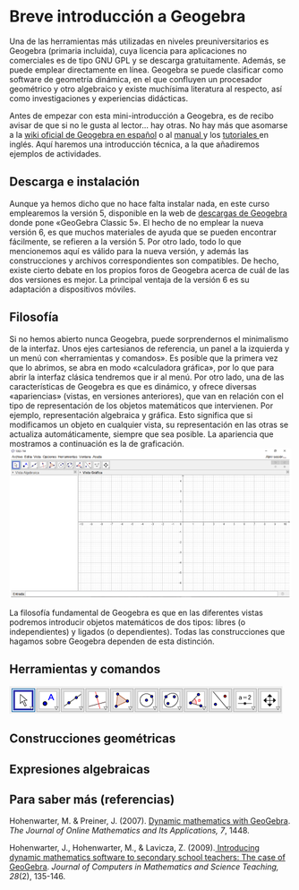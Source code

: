 # Breve introducción a Geogebra

Una de las herramientas más utilizadas en niveles preuniversitarios es Geogebra \(primaria incluida\), cuya licencia para aplicaciones no comerciales es de tipo GNU GPL y se descarga gratuitamente. Además, se puede emplear directamente en línea. Geogebra se puede clasificar como software de geometría dinámica, en el que confluyen un procesador geométrico y otro algebraico y existe muchísima literatura al respecto, así como investigaciones y experiencias didácticas.

Antes de empezar con esta mini-introducción a Geogebra, es de recibo avisar de que si no le gusta al lector... hay otras. No hay más que asomarse a la [wiki oficial de Geogebra en español](https://wiki.geogebra.org/es/Tutoriales) o al [manual ](https://wiki.geogebra.org/en/Manual)y los [tutoriales ](https://wiki.geogebra.org/en/Tutorials)en inglés. Aquí haremos una introducción técnica, a la que añadiremos ejemplos de actividades.

## Descarga e instalación

Aunque ya hemos dicho que no hace falta instalar nada, en este curso emplearemos la versión 5, disponible en la web de [descargas de Geogebra](https://www.geogebra.org/download) donde pone «GeoGebra Classic 5». El hecho de no emplear la nueva versión 6, es que muchos materiales de ayuda que se pueden encontrar fácilmente, se refieren a la versión 5. Por otro lado, todo lo que mencionemos aquí es válido para la nueva versión, y además las construcciones y archivos correspondientes son compatibles. De hecho, existe cierto debate en los propios foros de Geogebra acerca de cuál de las dos versiones es mejor. La principal ventaja de la versión 6 es su adaptación a dispositivos móviles.

## Filosofía

Si no hemos abierto nunca Geogebra, puede sorprendernos el minimalismo de la interfaz. Unos ejes cartesianos de referencia, un panel a la izquierda y un menú con «herramientas y comandos». Es posible que la primera vez que lo abrimos, se abra en modo «calculadora gráfica», por lo que para abrir la interfaz clásica tendremos que ir al menú. Por otro lado, una de las características de Geogebra es que es dinámico, y ofrece diversas «apariencias» \(vistas, en versiones anteriores\), que van en relación con el tipo de representación de los objetos matemáticos que intervienen. Por ejemplo, representación algebraica y gráfica. Esto significa que si modificamos un objeto en cualquier vista, su representación en las otras se actualiza automáticamente, siempre que sea posible. La apariencia que mostramos a continuación es la de graficación.![](/geogebra/assets/geogebra5_01.png)

La filosofía fundamental de Geogebra es que en las diferentes vistas podremos introducir objetos matemáticos de dos tipos: libres \(o independientes\) y ligados \(o dependientes\). Todas las construcciones que hagamos sobre Geogebra dependen de esta distinción.

## Herramientas y comandos

![](/geogebra/assets/geogebra5_barra.png)



## Construcciones geométricas

## Expresiones algebraicas

## Para saber más \(referencias\)

Hohenwarter, M. & Preiner, J. \(2007\). [Dynamic mathematics with GeoGebra](https://www.maa.org/external_archive/joma/Volume7/Hohenwarter/index.html). _The Journal of Online Mathematics and Its Applications, 7_, 1448.

Hohenwarter, J., Hohenwarter, M., & Lavicza, Z. \(2009\).[ Introducing dynamic mathematics software to secondary school teachers: The case of GeoGebra](https://archive.geogebra.org/static/publications/2009-Hohenwarter_Lavicza_IntroducingDynMathSoft-GeoGebra.pdf). _Journal of Computers in Mathematics and Science Teaching, 28_\(2\), 135-146.

